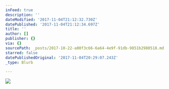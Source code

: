 ```yaml
---
inFeed: true
description: ''
dateModified: '2017-11-04T21:12:32.730Z'
datePublished: '2017-11-04T21:12:34.697Z'
title: ''
author: []
publisher: {}
via: {}
sourcePath: _posts/2017-10-22-a00f3c66-6a64-4e9f-91db-9851b2980518.md
starred: false
datePublishedOriginal: '2017-11-04T20:29:07.243Z'
_type: Blurb

---
```

![](https://the-grid-user-content.s3-us-west-2.amazonaws.com/69c6c312-bfb5-408c-8752-08f85532ee15.jpg)
